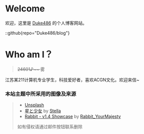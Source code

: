 # Welcome
欢迎，这里是 [Duke486](https://github.com/saicaca/fuwari) 的个人博客网站。

::github{repo="Duke486/blog"}

# Who am I？
> <del>24601♪~~ </del>雾

江苏某211计算机专业学生，科技爱好者，喜欢ACGN文化。欢迎来信~

### 本站主题中所采用的图像及来源

> - [Unsplash](https://unsplash.com/)
> - [星と少女](https://www.pixiv.net/artworks/108916539) by [Stella](https://www.pixiv.net/users/93273965)
> - [Rabbit - v1.4 Showcase](https://civitai.com/posts/586908) by [Rabbit_YourMajesty](https://civitai.com/user/Rabbit_YourMajesty)
> 
> 如有侵权请通过邮件按钮联系删除

